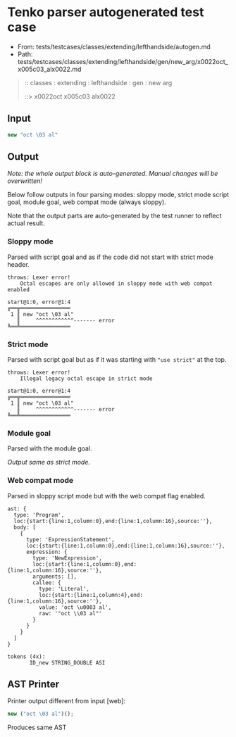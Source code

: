 # Tenko parser autogenerated test case

- From: tests/testcases/classes/extending/lefthandside/autogen.md
- Path: tests/testcases/classes/extending/lefthandside/gen/new_arg/x0022oct_x005c03_alx0022.md

> :: classes : extending : lefthandside : gen : new arg
>
> ::> x0022oct x005c03 alx0022

## Input


`````js
new "oct \03 al"
`````

## Output

_Note: the whole output block is auto-generated. Manual changes will be overwritten!_

Below follow outputs in four parsing modes: sloppy mode, strict mode script goal, module goal, web compat mode (always sloppy).

Note that the output parts are auto-generated by the test runner to reflect actual result.

### Sloppy mode

Parsed with script goal and as if the code did not start with strict mode header.

`````
throws: Lexer error!
    Octal escapes are only allowed in sloppy mode with web compat enabled

start@1:0, error@1:4
╔══╦════════════════
 1 ║ new "oct \03 al"
   ║     ^^^^^^^^^^^^------- error
╚══╩════════════════

`````

### Strict mode

Parsed with script goal but as if it was starting with `"use strict"` at the top.

`````
throws: Lexer error!
    Illegal legacy octal escape in strict mode

start@1:0, error@1:4
╔══╦════════════════
 1 ║ new "oct \03 al"
   ║     ^^^^^^^^^^^^------- error
╚══╩════════════════

`````


### Module goal

Parsed with the module goal.

_Output same as strict mode._

### Web compat mode

Parsed in sloppy script mode but with the web compat flag enabled.

`````
ast: {
  type: 'Program',
  loc:{start:{line:1,column:0},end:{line:1,column:16},source:''},
  body: [
    {
      type: 'ExpressionStatement',
      loc:{start:{line:1,column:0},end:{line:1,column:16},source:''},
      expression: {
        type: 'NewExpression',
        loc:{start:{line:1,column:0},end:{line:1,column:16},source:''},
        arguments: [],
        callee: {
          type: 'Literal',
          loc:{start:{line:1,column:4},end:{line:1,column:16},source:''},
          value: 'oct \u0003 al',
          raw: '"oct \\03 al"'
        }
      }
    }
  ]
}

tokens (4x):
       ID_new STRING_DOUBLE ASI
`````


## AST Printer

Printer output different from input [web]:

````js
new ("oct \03 al")();
````

Produces same AST
